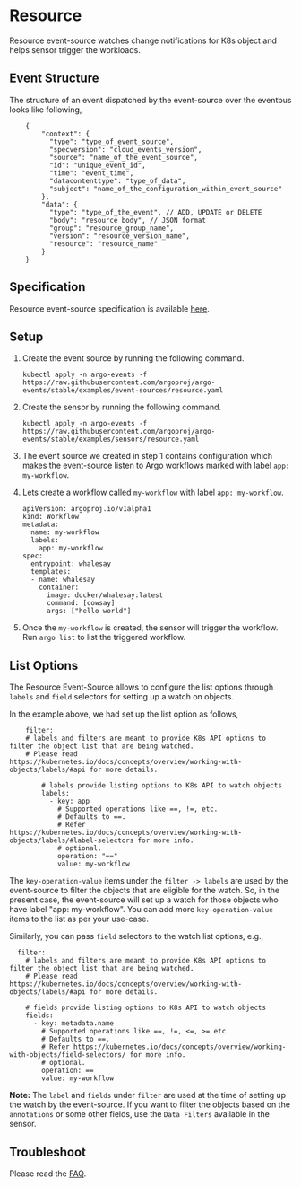# Resource

Resource event-source watches change notifications for K8s object and helps sensor trigger the workloads.

## Event Structure

The structure of an event dispatched by the event-source over the eventbus looks like following,

        {
            "context": {
              "type": "type_of_event_source",
              "specversion": "cloud_events_version",
              "source": "name_of_the_event_source",
              "id": "unique_event_id",
              "time": "event_time",
              "datacontenttype": "type_of_data",
              "subject": "name_of_the_configuration_within_event_source"
            },
            "data": {
              "type": "type_of_the_event", // ADD, UPDATE or DELETE
              "body": "resource_body", // JSON format
              "group": "resource_group_name",
              "version": "resource_version_name",
              "resource": "resource_name"
            }
        }

## Specification

Resource event-source specification is available [here](../../APIs.md#argoproj.io/v1alpha1.ResourceEventSource).

## Setup

1.  Create the event source by running the following command.

        kubectl apply -n argo-events -f https://raw.githubusercontent.com/argoproj/argo-events/stable/examples/event-sources/resource.yaml

1.  Create the sensor by running the following command.

        kubectl apply -n argo-events -f https://raw.githubusercontent.com/argoproj/argo-events/stable/examples/sensors/resource.yaml

1.  The event source we created in step 1 contains configuration which makes the event-source listen to Argo workflows marked with label `app: my-workflow`.

1.  Lets create a workflow called `my-workflow` with label `app: my-workflow`.

        apiVersion: argoproj.io/v1alpha1
        kind: Workflow
        metadata:
          name: my-workflow
          labels:
            app: my-workflow
        spec:
          entrypoint: whalesay
          templates:
          - name: whalesay
            container:
              image: docker/whalesay:latest
              command: [cowsay]
              args: ["hello world"]

1.  Once the `my-workflow` is created, the sensor will trigger the workflow. Run `argo list` to list the triggered workflow.

## List Options

The Resource Event-Source allows to configure the list options through `labels` and `field` selectors for setting up a watch on objects.

In the example above, we had set up the list option as follows,

        filter:
        # labels and filters are meant to provide K8s API options to filter the object list that are being watched.
        # Please read https://kubernetes.io/docs/concepts/overview/working-with-objects/labels/#api for more details.

            # labels provide listing options to K8s API to watch objects
            labels:
              - key: app
                # Supported operations like ==, !=, etc.
                # Defaults to ==.
                # Refer https://kubernetes.io/docs/concepts/overview/working-with-objects/labels/#label-selectors for more info.
                # optional.
                operation: "=="
                value: my-workflow

The `key-operation-value` items under the `filter -> labels` are used by the event-source to filter the objects
that are eligible for the watch. So, in the present case, the event-source will set up a watch for those
objects who have label "app: my-workflow". You can add more `key-operation-value` items to the list as per your use-case.

Similarly, you can pass `field` selectors to the watch list options, e.g.,

      filter:
        # labels and filters are meant to provide K8s API options to filter the object list that are being watched.
        # Please read https://kubernetes.io/docs/concepts/overview/working-with-objects/labels/#api for more details.

        # fields provide listing options to K8s API to watch objects
        fields:
          - key: metadata.name
            # Supported operations like ==, !=, <=, >= etc.
            # Defaults to ==.
            # Refer https://kubernetes.io/docs/concepts/overview/working-with-objects/field-selectors/ for more info.
            # optional.
            operation: ==
            value: my-workflow

**Note:** The `label` and `fields` under `filter` are used at the time of setting up the watch by the event-source. If you want to filter the objects
based on the `annotations` or some other fields, use the `Data Filters` available in the sensor.

## Troubleshoot

Please read the [FAQ](https://argoproj.github.io/argo-events/FAQ/).
